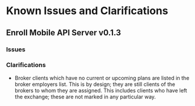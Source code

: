 
# Known Issues and Clarifications

## Enroll Mobile API Server v0.1.3

### Issues

### Clarifications
- Broker clients which have no current or upcoming plans are listed in the broker employers list. This is by design; they are still clients of the brokers to whom they are assigned. This includes clients who have left the exchange; these are not marked in any particular way.  
